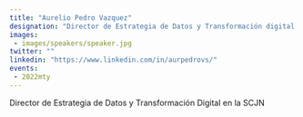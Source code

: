 ```yaml
---
title: "Aurelio Pedro Vazquez"
designation: "Director de Estrategia de Datos y Transformación digital en Suprema corte de Justicia de la Nación, Directora de Registro de Precedentes, SCJN"
images: 
 - images/speakers/speaker.jpg
twitter: ""
linkedin: "https://www.linkedin.com/in/aurpedrovs/"
events:
 - 2022mty
---
```


Director de Estrategia de Datos y Transformación Digital en la SCJN
